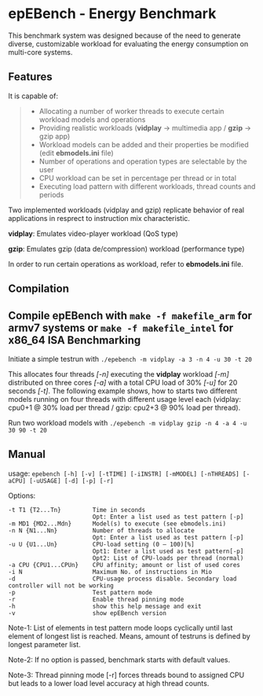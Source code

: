 epEBench - Energy Benchmark
=========================

This benchmark system was designed because of the need to generate diverse, customizable workload for evaluating the energy consumption on multi-core systems. 

Features
-------
It is capable of:

>- Allocating a number of worker threads to execute certain workload models and operations
>- Providing realistic workloads (**vidplay** -> multimedia app / **gzip** -> gzip app)
>- Workload models can be added and their properties be modified (edit **ebmodels.ini** file)
>- Number of operations and operation types are selectable by the user
>- CPU workload can be set in percentage per thread or in total 
>- Executing load pattern with different workloads, thread counts and periods

Two implemented workloads (vidplay and gzip) replicate behavior of real applications in resprect to instruction mix characteristic.

**vidplay**: Emulates video-player workload (QoS type)

**gzip**: Emulates gzip (data de/compression) workload (performance type)

In order to run certain operations as workload, refer to **ebmodels.ini** file.

Compilation
-------
Compile epEBench with ``make -f makefile_arm`` for armv7 systems or ``make -f makefile_intel`` for x86_64 ISA
Benchmarking
-------
Initiate a simple testrun with ``./epebench -m vidplay -a 3 -n 4 -u 30 -t 20``

This allocates four threads *[-n]* executing the **vidplay** workload *[-m]* distributed on three cores *[-a]* with a total CPU load of 30% *[-u]* for 20 seconds *[-t]*.
The following example shows, how to starts two different models running on four threads with different usage level each (vidplay: cpu0+1 @ 30% load per thread / gzip: cpu2+3 @ 90% load per thread).

Run two workload models with ``./epebench -m vidplay gzip -n 4 -a 4 -u 30 90 -t 20``

Manual
-------
usage: ``epebench [-h] [-v] [-tTIME] [-iINSTR] [-mMODEL] [-nTHREADS] [-aCPU] [-uUSAGE] [-d] [-p] [-r]``

Options:

	-t T1 {T2...Tn}	        Time in seconds
	                        Opt: Enter a list used as test pattern [-p]
	-m MD1 {MD2...Mdn}	    Model(s) to execute (see ebmodels.ini)
	-n N {N1...Nn}	        Number of threads to allocate
		                    Opt: Enter a list used as test pattern [-p]
	-u U {U1...Un}	        CPU-load setting (0 – 100)[%]
		                    Opt1: Enter a list used as test pattern[-p]
		                    Opt2: List of CPU-loads per thread (normal)
	-a CPU {CPU1...CPUn}	CPU affinity; amount or list of used cores
	-i N	                Maximum No. of instructions in Mio
	-d	                    CPU-usage process disable. Secondary load controller will not be working
	-p	                    Test pattern mode
	-r	                    Enable thread pinning mode
	-h	                    show this help message and exit
	-v 	                    show epEBench version
	
	
Note-1: List of elements in test pattern mode loops cyclically until last element of longest list is reached. Means, amount of testruns is defined by longest parameter list.

Note-2: If no option is passed, benchmark starts with default values.

Note-3: Thread pinning mode [-r] forces threads bound to assigned CPU but leads to a lower load level accuracy at high thread counts.

